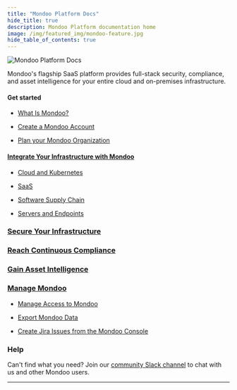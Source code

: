 ```yaml
---
title: "Mondoo Platform Docs"
hide_title: true
description: Mondoo Platform documentation home
image: /img/featured_img/mondoo-feature.jpg
hide_table_of_contents: true
---
```


![Mondoo Platform Docs](/img/platform/mondoo-logo-plat.png)

Mondoo's flagship SaaS platform provides full-stack security, compliance, and asset intelligence for your entire cloud and on-premises infrastructure.

#### Get started

- [What Is Mondoo?](/platform/start/plat-what-is/)

- [Create a Mondoo Account](/platform/start/plat-start-acct/)

- [Plan your Mondoo Organization](/platform/start/organize/overview/)

#### [Integrate Your Infrastructure with Mondoo](/platform/infra/overview/)

- [Cloud and Kubernetes](/platform/infra/cloud/overview/)

- [SaaS](/platform/infra/saas/overview/)

- [Software Supply Chain](/platform/infra/supply/overview/)

- [Servers and Endpoints](/platform/infra/opsys/osoverview/)

### [Secure Your Infrastructure](/platform/security/overview/)

### [Reach Continuous Compliance](/platform/compliance/overview/)

### [Gain Asset Intelligence](/platform/intel/overview/)

### [Manage Mondoo](/platform/maintain/overview/)

- [Manage Access to Mondoo](/platform/maintain/overview/)

- [Export Mondoo Data](/platform/maintain/export/overview/)

- [Create Jira Issues from the Mondoo Console](/platform/maintain/jira/)

### Help

Can't find what you need?​ Join our [community Slack channel](https://mondoo.link/slack) to chat with us and other Mondoo users.

---
